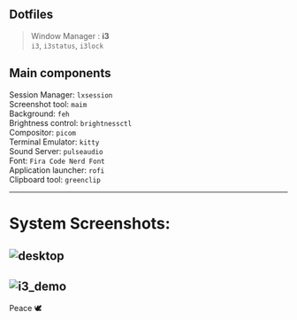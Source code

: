 ## Dotfiles

> Window Manager : **i3**
> <br>
> `i3`, `i3status`, `i3lock`

Main components
---
Session Manager: `lxsession`
<br>
Screenshot tool: `maim`
<br>
Background: `feh`
<br>
Brightness control: `brightnessctl`
<br>
Compositor: `picom`
<br>
Terminal Emulator: `kitty`
<br>
Sound Server: `pulseaudio`
<br>
Font: `Fira Code Nerd Font`
<br>
Application launcher: `rofi`
<br>
Clipboard tool: `greenclip`

---


# System Screenshots:
![desktop](https://github.com/Ashwani1330/dotfiles/assets/84962178/db998de9-b264-4922-9dd6-723d29d133ca)
---
![i3_demo](https://github.com/Ashwani1330/dotfiles/assets/84962178/db667982-145d-49c5-afca-21b8efada28e)
---
Peace 🕊️


